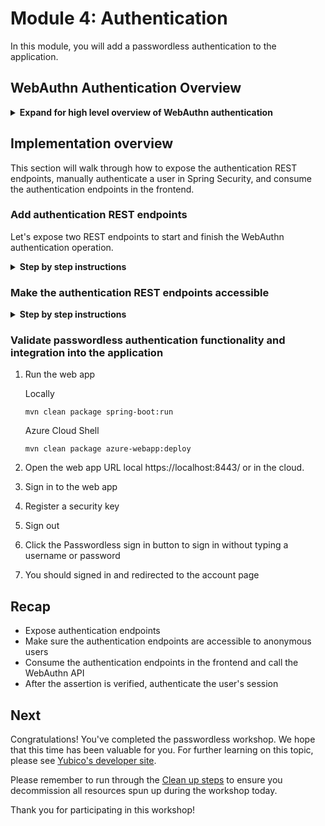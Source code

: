 # Module 4: Authentication
In this module, you will add a passwordless authentication to the application.

## WebAuthn Authentication Overview
<details>
<summary><strong>Expand for high level overview of WebAuthn authentication</strong></summary><p>

### Authentication

Initiate a authentication ceremony:

```java
AssertionRequest request = rp.startAssertion(StartAssertionOptions.builder()
    .username(Optional.of("alice"))
    .build());
String json = jsonMapper.writeValueAsString(request);
return json;
```

Validate the response:

```java
String responseJson = /* ... */;

PublicKeyCredential<AuthenticatorAssertionResponse, ClientAssertionExtensionOutputs> pkc =
    jsonMapper.readValue(responseJson, new TypeReference<PublicKeyCredential<AuthenticatorAssertionResponse, ClientAssertionExtensionOutputs>>() {
});

try {
    AssertionResult result = rp.finishAssertion(FinishAssertionOptions.builder()
        .request(request)
        .response(pkc)
        .build());

    if (result.isSuccess()) {
        return result.getUsername();
    }
} catch (AssertionFailedException e) { /* ... */ }
throw new RuntimeException("Authentication failed");
```

Authenticate the user:

```java
// Manually authenticate user
String username = result.right().get().getRegistrations().iterator().next().getUserIdentity().getName();

Authentication auth = SecurityContextHolder.getContext().getAuthentication();

UserDetails u = userDetailsService.loadUserByUsername(username);

Authentication newAuth = new UsernamePasswordAuthenticationToken(u, auth.getCredentials(),u.getAuthorities());

SecurityContextHolder.getContext().setAuthentication(newAuth);

return ResponseEntity.status(HttpStatus.OK).body(result.right().get());
```

</p></details>

## Implementation overview
This section will walk through how to expose the authentication REST endpoints, manually authenticate a user in Spring Security, and consume the authentication endpoints in the frontend.

### Add authentication REST endpoints
Let's expose two REST endpoints to start and finish the WebAuthn authentication operation.

<details>
<summary><strong>Step by step instructions</strong></summary><p>

1. Open the `./src/main/java/com/example/demo/WebAuthnController.java` class in your editor
2. Add the following imports in the import section
    ```java
    import com.example.demo.data.AssertionRequestWrapper;
    
    import org.springframework.security.core.userdetails.UserDetails;
    import org.springframework.security.core.userdetails.UserDetailsService;
    import org.springframework.security.authentication.UsernamePasswordAuthenticationToken;
    import org.springframework.security.core.Authentication;
    import org.springframework.security.core.context.SecurityContextHolder;
    ```
3. In the `WebAuthnController` class add a reference to the `UserDetailsService`. This is the service which loads user-specific data.
    ```java
    @Autowired
    private UserDetailsService userDetailsService;
    ```
4. Add the `/authenticate` and `/authenticate/finish` REST endpoints
    ```java
    @PostMapping("/authenticate")
    public ResponseEntity<AssertionRequestWrapper> startAuthentication(@RequestParam("username") Optional<String> username) {

        Either<List<String>, AssertionRequestWrapper> result = webAuthnServer.startAuthentication(username);

        if (result.isRight()) {
            return ResponseEntity.status(HttpStatus.OK).body(result.right().get());
        } else {
            throw new ResponseStatusException(HttpStatus.BAD_REQUEST, result.left().get().toString());
        }

    }

    @PostMapping("/authenticate/finish")
    public ResponseEntity<WebAuthnServer.SuccessfulAuthenticationResult> finishAuthentication(
            @RequestBody String responseJson) {

        Either<List<String>, WebAuthnServer.SuccessfulAuthenticationResult> result = webAuthnServer
                .finishAuthentication(responseJson);

        if (result.isRight()) {
            // Manually authenticate user
            String username = result.right().get().getRegistrations().iterator().next().getUserIdentity().getName();

            Authentication auth = SecurityContextHolder.getContext().getAuthentication();

            UserDetails u = userDetailsService.loadUserByUsername(username);

            Authentication newAuth = new UsernamePasswordAuthenticationToken(u, auth.getCredentials(),
                    u.getAuthorities());

            SecurityContextHolder.getContext().setAuthentication(newAuth);

            return ResponseEntity.status(HttpStatus.OK).body(result.right().get());
        } else {
            throw new ResponseStatusException(HttpStatus.BAD_REQUEST, result.left().get().toString());
        }

    }
    ```

</p></details>

### Make the authentication REST endpoints accessible

<details>
<summary><strong>Step by step instructions</strong></summary><p>

1. Open the `./src/main/java/com/example/demo/WebSecurityConfig.java` in your editor
2. Modify the `antMatchers()` method to include the new REST endpoints and javascript libraries so that they are accessible to users before they sign in.
```java
 http
    .authorizeRequests()
        .antMatchers("/", "/home", "/css/**", "/images/**", "/js/**", "/lib/**", "/authenticate", "/authenticate/finish").permitAll()
        .anyRequest().authenticated()
```

### Integrate WebAuthn API into application
1. Open the `./src/main/resources/templates/login.html` template
2. Add the following code in the header section
    ```javascript
        <meta th:name="_csrf" th:content="${_csrf.token}" />
        <meta th:name="_csrf_header" th:content="${_csrf.headerName}" />

        <script src="https://ajax.googleapis.com/ajax/libs/jquery/3.4.0/jquery.min.js"></script>
        <script type="module" src="/lib/fetch/fetch-3.0.0.js"></script>
        <script src="/lib/base64js/base64js-1.3.0.min.js"></script>
        <script src="/js/base64url.js"></script>
        <script src="/js/webauthn.js"></script>

        <script>

            function setStatus(statusText, success) {
                $('#status').text(statusText);
                if (success) {
                    $('#status').removeClass('error');
                } else {
                    $('#status').addClass('error');
                }
            }

            function submitResponse(url, requestId, response) {
                console.log('submitResponse', url, requestId, response);
        
                var token = $("meta[name='_csrf']").attr("content"); 
        
                const body = {
                    requestId,
                    credential: response,
                };
                console.log('body', JSON.stringify(body));
                
                return fetch(url, {
                    method: 'POST',
                    headers: {
                        'X-CSRF-TOKEN': token
                    },
                    body: JSON.stringify(body),
                }).then(response => response.json());
                ;
            }

            function authenticate() {
                const username = "";
                const token = $("meta[name='_csrf']").attr("content");

                return fetch('/authenticate', {
                    method: 'POST',
                    headers: {
                        'X-CSRF-TOKEN': token
                    },
                    })  
                    .then(response => response.json())
                    .then(function (request) {
                        console.log('request succeeded with JSON response', request)

                        return webauthn.getAssertion(request.publicKeyCredentialRequestOptions)
                            .then(webauthn.responseToObject)
                            .then(function (publicKeyCredential) {
                                console.log("publicKeyCredential ", publicKeyCredential);

                                url = '/authenticate/finish';
                                return submitResponse(url, request.requestId, publicKeyCredential);
                            })
                            .catch(error => {
                                throw error;
                            })
                            ;
                        })
                    .then(data => {
                        console.log("Success!");
                        window.location.href = "/account"
                        console.log(data);
                        return data;
                    })
                    .catch(error => {
                        console.log('authenticate', error);
                        setStatus(error.message, false);
                    })
                    ;
            }

        </script>
    ```
3. Add the Passwordless sign in button to the body section.
    ```html
    <hr />

    <h2 class="form-signin-heading">Passwordless sign in</h2>
    <p>Sign in with your previously registered security key</p>
    <p id="status"></p>
    <p><button onclick="authenticate()">Passwordless Sign in</button><br />
    </p>
    <p><a href="/index" th:href="@{/home}">Back to home page</a></p>
    ```

</p></details>

### Validate passwordless authentication functionality and integration into the application
1. Run the web app
    
    Locally
    ```
    mvn clean package spring-boot:run
    ```

    Azure Cloud Shell
    ```
    mvn clean package azure-webapp:deploy
    ```
   
2. Open the web app URL local https://localhost:8443/ or in the cloud.
3. Sign in to the web app
4. Register a security key
5. Sign out
6. Click the Passwordless sign in button to sign in without typing a username or password
7. You should signed in and redirected to the account page

## Recap
* Expose authentication endpoints
* Make sure the authentication endpoints are accessible to anonymous users
* Consume the authentication endpoints in the frontend and call the WebAuthn API
* After the assertion is verified, authenticate the user's session

## Next
Congratulations! You've completed the passwordless workshop. We hope that this time has been valuable for you. For further learning on this topic, please see [Yubico's developer site](https://develoers.yubico.com/FIDO2).

Please remember to run through the [Clean up steps](../5_Clean_Up/README.md) to ensure you decommission all resources spun up during the workshop today.

Thank you for participating in this workshop!
